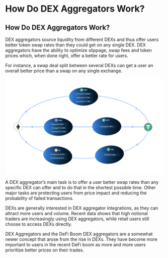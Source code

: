 # How Do DEX Aggregators Work?

## How Do DEX Aggregators Work?

DEX aggregators source liquidity from different DEXs and thus offer users better token swap rates than they could get on any single DEX. DEX aggregators have the ability to optimize slippage, swap fees and token prices which, when done right, offer a better rate for users.

For instance, a swap deal split between several DEXs can get a user an overall better price than a swap on any single exchange.

![](../.gitbook/assets/image%20%281%29.png)



A DEX aggregator’s main task is to offer a user better swap rates than any specific DEX can offer and to do that in the shortest possible time. Other major tasks are protecting users from price impact and reducing the probability of failed transactions.

DEXs are generally interested in DEX aggregator integrations, as they can attract more users and volume. Recent data shows that high notional traders are increasingly using DEX aggregators, while retail users still choose to access DEXs directly.

DEX Aggregators and the DeFi Boom DEX aggregators are a somewhat newer concept that arose from the rise in DEXs. They have become more important to users in the recent DeFi boom as more and more users prioritize better prices on their trades.

